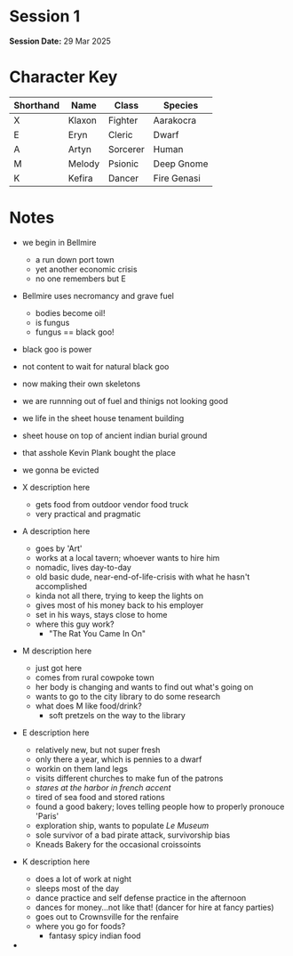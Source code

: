 Session 1 
=========

**Session Date:** 29 Mar 2025

# Character Key

| Shorthand | Name   | Class    |  Species    |
| --------- | ------ | -------- | ----------- |
|     X     | Klaxon | Fighter  | Aarakocra   |
|     E     | Eryn   | Cleric   | Dwarf       |
|     A     | Artyn  | Sorcerer | Human       |
|     M     | Melody | Psionic  | Deep Gnome  |
|     K     | Kefira | Dancer   | Fire Genasi |

# Notes

- we begin in Bellmire
    - a run down port town
    - yet another economic crisis
    - no one remembers but E
- Bellmire uses necromancy and grave fuel
    - bodies become oil!
    - is fungus
    - fungus == black goo!
- black goo is power

- not content to wait for natural black goo
- now making their own skeletons
- we are runnning out of fuel and thinigs not looking good

- we life in the sheet house tenament building
- sheet house on top of ancient indian burial ground
- that asshole Kevin Plank bought the place
- we gonna be evicted

- X description here
    - gets food from outdoor vendor food truck
    - very practical and pragmatic

- A description here
    - goes by 'Art'
    - works at a local tavern; whoever wants to hire him
    - nomadic, lives day-to-day
    - old basic dude, near-end-of-life-crisis with what he hasn't accomplished
    - kinda not all there, trying to keep the lights on
    - gives most of his money back to his employer
    - set in his ways, stays close to home
    - where this guy work?
        - "The Rat You Came In On"

- M description here
    - just got here
    - comes from rural cowpoke town
    - her body is changing and wants to find out what's going on
    - wants to go to the city library to do some research
    - what does M like food/drink?
        - soft pretzels on the way to the library

- E description here
    - relatively new, but not super fresh
    - only there a year, which is pennies to a dwarf
    - workin on them land legs
    - visits different churches to make fun of the patrons
    - *stares at the harbor in french accent*
    - tired of sea food and stored rations
    - found a good bakery; loves telling people how to properly pronouce 'Paris'
    - exploration ship, wants to populate *Le Museum*
    - sole survivor of a bad pirate attack, survivorship bias
    - Kneads Bakery for the occasional croissoints

- K description here
    - does a lot of work at night
    - sleeps most of the day
    - dance practice and self defense practice in the afternoon
    - dances for money...not like that! (dancer for hire at fancy parties)
    - goes out to Crownsville for the renfaire
    - where you go for foods?
        - fantasy spicy indian food

-









